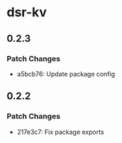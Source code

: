 # dsr-kv

## 0.2.3

### Patch Changes

- a5bcb76: Update package config

## 0.2.2

### Patch Changes

- 217e3c7: Fix package exports
